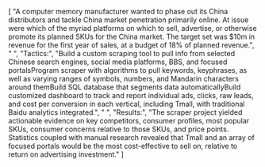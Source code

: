 [
    "A computer memory manufacturer wanted to phase out its China distributors and tackle China market penetration primarily online. At issue were which of the myriad platforms on which to sell, advertise, or otherwise promote its planned SKUs for the China market. The target set was $10m in revenue for the first year of sales, at a budget of 18% of planned revenue.",
    " ",
    "Tactics:",
    "Build a custom scraping tool to pull info from selected Chinese search engines, social media platforms, BBS, and focused portalsProgram scraper with algorithms to pull keywords, keyphrases, as well as varying ranges of symbols, numbers, and Mandarin characters around themBuild SQL database that segments data automaticallyBuild customized dashboard to track and report individual ads, clicks, raw leads, and cost per conversion in each vertical, including Tmall, with traditional Baidu analytics integrated.",
    " ",
    "Results:",
    "The scraper project yielded actionable evidence on key competitors, consumer profiles, most popular SKUs, consumer concerns relative to those SKUs, and price points. Statistics coupled with manual research revealed that Tmall and an array of focused portals would be the most cost-effective to sell on, relative to return on advertising investment."
]